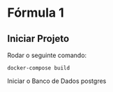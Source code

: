 # Fórmula 1

## Iniciar Projeto

Rodar o seguinte comando:

```shell
docker-compose build
```

Iniciar o Banco de Dados postgres